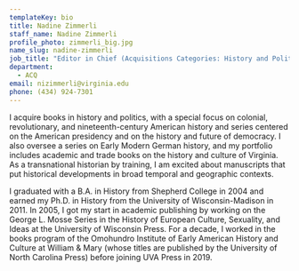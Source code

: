 ```yaml
---
templateKey: bio
title: Nadine Zimmerli
staff_name: Nadine Zimmerli
profile_photo: zimmerli_big.jpg
name_slug: nadine-zimmerli
job_title: "Editor in Chief (Acquisitions Categories: History and Politics)"
department:
  - ACQ
email: nizimmerli@virginia.edu
phone: (434) 924-7301
---
```

I acquire books in history and politics, with a special focus on colonial, revolutionary, and nineteenth-century American history and series centered on the American presidency and on the history and future of democracy. I also oversee a series on Early Modern German history, and my portfolio includes academic and trade books on the history and culture of Virginia. As a transnational historian by training, I am excited about manuscripts that put historical developments in broad temporal and geographic contexts.

I graduated with a B.A. in History from Shepherd College in 2004 and earned my Ph.D. in History from the University of Wisconsin-Madison in 2011. In 2005, I got my start in academic publishing by working on the George L. Mosse Series in the History of European Culture, Sexuality, and Ideas at the University of Wisconsin Press. For a decade, I worked in the books program of the Omohundro Institute of Early American History and Culture at William & Mary (whose titles are published by the University of North Carolina Press) before joining UVA Press in 2019.